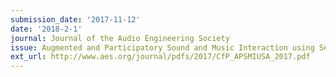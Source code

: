 ```yaml
---
submission_date: '2017-11-12'
date: '2018-2-1'
journal: Journal of the Audio Engineering Society
issue: Augmented and Participatory Sound and Music Interaction using Semantic Audio
ext_url: http://www.aes.org/journal/pdfs/2017/CfP_APSMIUSA_2017.pdf
---
```

